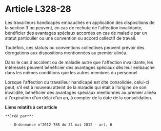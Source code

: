 # Article L328-28

Les travailleurs handicapés embauchés en application des dispositions de la section 3 ne peuvent, en cas de rechute de
l'affection invalidante, bénéficier des avantages spéciaux accordés en cas de maladie par un statut particulier ou une
convention ou accord collectif de travail.

Toutefois, ces statuts ou conventions collectives peuvent prévoir des dérogations aux dispositions mentionnées au premier
alinéa.

Dans le cas d'accident ou de maladie autre que l'affection invalidante, les intéressés peuvent bénéficier des avantages
spéciaux dès leur embauche dans les mêmes conditions que les autres membres du personnel.

Lorsque l'affection du travailleur handicapé est dite consolidée, celui-ci peut, s'il est à nouveau atteint de la maladie qui
était à l'origine de son invalidité, bénéficier des avantages spéciaux mentionnés au premier alinéa à l'expiration d'un délai
d'un an, à compter de la date de la consolidation.

**Liens relatifs à cet article**

	**Créé par**:

	  - Ordonnance n°2012-788 du 31 mai 2012 - art. 6
